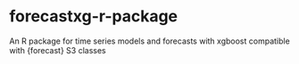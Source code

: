 # forecastxg-r-package
An R package for time series models and forecasts with xgboost compatible with {forecast} S3 classes
